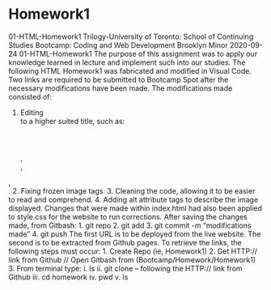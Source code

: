 # Homework1
01-HTML-Homework1
Trilogy-University of Toronto: School of Continuing Studies
Bootcamp: Coding and Web Development
Brooklyn Minor
2020-09-24
01-HTML-Homework1
The purpose of this assignment was to apply our knowledge learned in lecture and implement such into
our studies.
The following HTML Homework1 was fabricated and modified in Visual Code. Two links are required to
be submitted to Bootcamp Spot after the necessary modifications have been made.
The modifications made consisted of:
1. Editing <div></div> to a higher suited title, such as: <header></header>, <article></article>,
<section></section>, <footer></footer>.
2. Fixing frozen image tags.
3. Cleaning the code, allowing it to be easier to read and comprehend.
4. Adding alt attribute tags to describe the image displayed.
Changes that were made within index.html had also been applied to style.css for the website to run
corrections.
After saving the changes made, from Gitbash:
1. git repo
2. git add
3. git commit -m “modifications made”
4. git push
The first URL is to be deployed from the live website. The second is to be extracted from Github pages.
To retrieve the links, the following steps must occur:
1. Create Repo (ie, Homework1)
2. Get HTTP:// link from Github
// Open Gitbash from (Bootcamp/Homework/Homework1)
3. From terminal type:
i. ls
ii. git clone – following the HTTP:// link from Github
iii. cd homework
iv. pwd
v. ls
